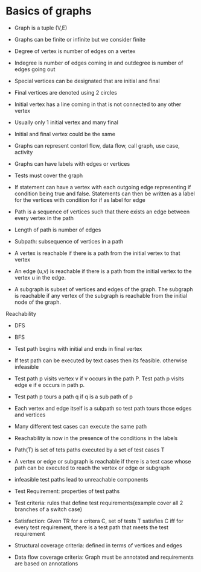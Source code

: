 # Basics of graphs  
* Graph is a tuple (V,E)  
* Graphs can be finite or infinite but we consider finite  
* Degree of vertex is number of edges on a vertex  
* Indegree is number of edges coming in and outdegree is number of edges going out  
* Special vertices can be designated that are initial and final  
* Final vertices are denoted using 2 circles  
* Initial vertex has a line coming in that is not connected to any other vertex  
* Usually only 1 initial vertex and many final  
* Initial and final vertex could be the same  
* Graphs can represent contorl flow, data flow, call graph, use case, activity  
* Graphs can have labels with edges or vertices  
* Tests must cover the graph  
  
* If statement can have a vertex with each outgoing edge representing if condition being true and false. Statements can then be written as a label for the vertices with condition for if as label for edge  
  
* Path is a sequence of vertices such that there exists an edge between every vertex in the path  
* Length of path is number of edges  
* Subpath: subsequence of vertices in a path  
* A vertex is reachable if there is a path from the initial vertex to that vertex  
* An edge (u,v) is reachable if there is a path from the initial vertex to the vertex u in the edge.  
* A subgraph is subset of vertices and edges of the graph. The subgraph is reachable if any vertex of the subgraph is reachable from the initial node of the graph.  
  
Reachability  
* DFS  
* BFS  
  
* Test path begins with initial and ends in final vertex  
* If test path can be executed by text cases then its feasible. otherwise infeasible  
  
* Test path p visits vertex v if v occurs in the path P. Test path p visits edge e if e occurs in path p.  
* Test path p tours a path q if q is a sub path of p  
* Each vertex and edge itself is a subpath so test path tours those edges and vertices  
* Many different test cases can execute the same path  
* Reachability is now in the presence of the conditions in the labels  
* Path(T) is set of tets paths executed by a set of test cases T  
* A vertex or edge or subgraph is reachable if there is a test case whose path can be executed to reach the vertex or edge or subgraph  
* infeasible test paths lead to unreachable components
  
* Test Requirement: properties of test paths  
* Test criteria: rules that define test requirements(example cover all 2 branches of a switch case)  
* Satisfaction: Given TR for a critera C, set of tests T satisfies C iff for every test requirement, there is a test path that meets the test requirement  
  
* Structural coverage criteria: defined in terms of vertices and edges  
* Data flow coverage criteria: Graph must be annotated and requirements are based on annotations
  
  
  
  
